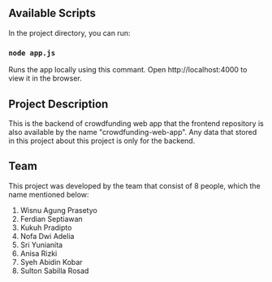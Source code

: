 ## Available Scripts
In the project directory, you can run:

### `node app.js`
Runs the app locally using this commant.
Open http://localhost:4000 to view it in the browser.

## Project Description
This is the backend of crowdfunding web app that the frontend repository is also available by the name "crowdfunding-web-app". Any data that stored in this project about this project is only for the backend.

## Team
This project was developed by the team that consist of 8 people, which the name mentioned below:
1. Wisnu Agung Prasetyo
2. Ferdian Septiawan
3. Kukuh Pradipto
4. Nofa Dwi Adelia
5. Sri Yunianita
6. Anisa Rizki
7. Syeh Abidin Kobar
8. Sulton Sabilla Rosad